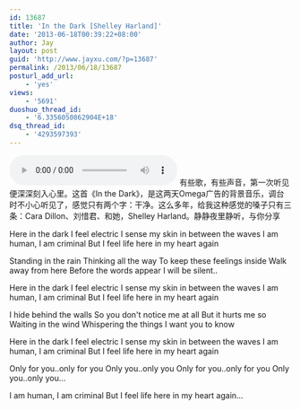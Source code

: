 ```yaml
---
id: 13687
title: 'In the Dark [Shelley Harland]'
date: '2013-06-18T00:39:22+08:00'
author: Jay
layout: post
guid: 'http://www.jayxu.com/?p=13687'
permalink: /2013/06/18/13687
posturl_add_url:
    - 'yes'
views:
    - '5691'
duoshuo_thread_id:
    - '6.3356050862904E+18'
dsq_thread_id:
    - '4293597393'
---
```


<audio controls="controls"><source src="/music/In the dark.mp3" type="audio/mp3" />你的浏览器不支持HTML 5，换Firefox，Chrome或者Safari吧</audio>
有些歌，有些声音，第一次听见便深深刻入心里。这首《In the Dark》，是这两天Omega广告的背景音乐，调台时不小心听见了，感觉只有两个字：干净。这么多年，给我这种感觉的嗓子只有三条：Cara Dillon、刘惜君、和她，Shelley Harland。静静夜里静听，与你分享

Here in the dark 
I feel electric 
I sense my skin in between the waves 
I am human, I am criminal 
But I feel life here in my heart again 

Standing in the rain 
Thinking all the way 
To keep these feelings inside 
Walk away from here 
Before the words appear 
I will be silent.. 

Here in the dark 
I feel electric 
I sense my skin in between the waves 
I am human, I am criminal 
But I feel life here in my heart again 

I hide behind the walls 
So you don't notice me at all 
But it hurts me so 
Waiting in the wind 
Whispering the things 
I want you to know 

Here in the dark 
I feel electric 
I sense my skin in between the waves 
I am human, I am criminal 
But I feel life here in my heart again 

Only for you..only for you 
Only you..only you 
Only for you..only for you 
Only you..only you... 

I am human, I am criminal 
But I feel life here in my heart again...
